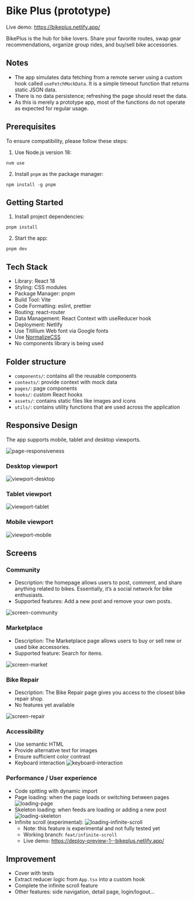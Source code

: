 # Bike Plus (prototype)

Live demo: https://bikeplus.netlify.app/

BikePlus is the hub for bike lovers. Share your favorite routes, swap gear recommendations, organize group rides, and buy/sell bike accessories.

## Notes

- The app simulates data fetching from a remote server using a custom hook called `useFetchMockData`. It is a simple timeout function that returns static JSON data.
- There is no data persistence; refreshing the page should reset the data.
- As this is merely a prototype app, most of the functions do not operate as expected for regular usage.

## Prerequisites

To ensure compatibility, please follow these steps:

1. Use Node.js version 18:

```
nvm use
```

2. Install `pnpm` as the package manager:

```
npm install -g pnpm
```

## Getting Started

1. Install project dependencies:

```
pnpm install
```

2. Start the app:

```
pnpm dev
```

## Tech Stack

- Library: React 18
- Styling: CSS modules
- Package Manager: pnpm
- Build Tool: Vite
- Code Formatting: eslint, prettier
- Routing: react-router
- Data Management: React Context with useReducer hook
- Deployment: Netlify
- Use Titillium Web font via Google fonts
- Use [NormalizeCSS](https://github.com/necolas/normalize.css/)
- No components library is being used

## Folder structure

- `components/`: contains all the reusable components
- `contexts/`: provide context with mock data
- `pages/`: page components
- `hooks/`: custom React hooks
- `assets/`: contains static files like images and icons
- `utils/`: contains utility functions that are used across the application

## Responsive Design

The app supports mobile, tablet and desktop viewports.

![page-responsiveness](README-assets/page-responsiveness.gif)

### Desktop viewport

![viewport-desktop](README-assets/viewport-desktop.png)

### Tablet viewport

![viewport-tablet](README-assets/viewport-tablet.png)

### Mobile viewport

![viewport-mobile](README-assets/viewport-mobile.png)

## Screens

### Community

- Description: the homepage allows users to post, comment, and share anything related to bikes. Essentially, it’s a social network for bike enthusiasts.
- Supported features: Add a new post and remove your own posts.

![screen-community](README-assets/screen-community.png)

### Marketplace

- Description: The Marketplace page allows users to buy or sell new or used bike accessories.
- Supported feature: Search for items.

![screen-market](README-assets/screen-market.png)

### Bike Repair

- Description: The Bike Repair page gives you access to the closest bike repair shop.
- No features yet available

![screen-repair](README-assets/screen-repair.png)

### Accessibility

- Use semantic HTML
- Provide alternative text for images
- Ensure sufficient color contrast
- Keyboard interaction
  ![keyboard-interaction](README-assets/keyboard-interaction.gif)

### Performance / User experience

- Code spitting with dynamic import
- Page loading: when the page loads or switching between pages
  ![loading-page](README-assets/loading-page.gif)
- Skeleton loading: when feeds are loading or adding a new post
  ![loading-skeleton](README-assets/loading-skeleton.gif)
- Infinite scroll (experimental):
  ![loading-infinite-scroll](README-assets/loading-infinite-scroll.gif)
  - Note: this feature is experimental and not fully tested yet
  - Working branch: `feat/infinite-scroll`
  - Live demo: https://deploy-preview-1--bikeplus.netlify.app/

## Improvement

- Cover with tests
- Extract reducer logic from `App.tsx` into a custom hook
- Complete the infinite scroll feature
- Other features: side navigation, detail page, login/logout...
